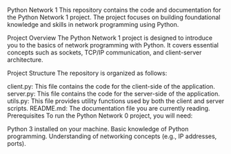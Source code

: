 Python Network 1
This repository contains the code and documentation for the Python Network 1 project. The project focuses on building foundational knowledge and skills in network programming using Python.

Project Overview
The Python Network 1 project is designed to introduce you to the basics of network programming with Python. It covers essential concepts such as sockets, TCP/IP communication, and client-server architecture.

Project Structure
The repository is organized as follows:

client.py: This file contains the code for the client-side of the application.
server.py: This file contains the code for the server-side of the application.
utils.py: This file provides utility functions used by both the client and server scripts.
README.md: The documentation file you are currently reading.
Prerequisites
To run the Python Network 0 project, you will need:

Python 3 installed on your machine.
Basic knowledge of Python programming.
Understanding of networking concepts (e.g., IP addresses, ports).
